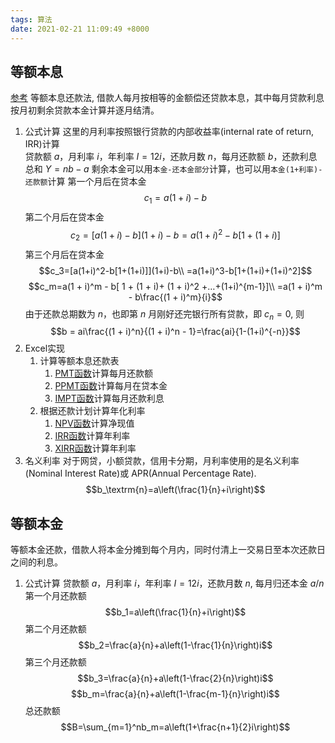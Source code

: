 ```yaml
---
tags: 算法
date: 2021-02-21 11:09:49 +8000
---
```

## 等额本息
[参考](https://blog.csdn.net/demon7766/article/details/109776497)
等额本息还款法, 借款人每月按相等的金额偿还贷款本息，其中每月贷款利息按月初剩余贷款本金计算并逐月结清。
1. 公式计算
这里的月利率按照银行贷款的内部收益率(internal rate of return, IRR)计算  
贷款额 $a$，月利率 $i$，年利率 $I=12i$，还款月数 $n$，每月还款额 $b$，还款利息总和 $Y=nb-a$
剩余本金可以用`本金-还本金部分`计算，也可以用`本金(1+利率)-还款额`计算
第一个月后在贷本金
$$c_1=a(1+i)-b$$
第二个月后在贷本金
$$c_2=[a(1+i)-b](1+i)-b=a(1+i)^2-b[1+(1+i)]$$
第三个月后在贷本金
$$c_3=[a(1+i)^2-b[1+(1+i)]](1+i)-b\\
=a(1+i)^3-b[1+(1+i)+(1+i)^2]$$$$c_m=a(1 + i)^m - b[ 1 + (1 +  i)+ (1 + i)^2 +…+(1+i)^{m-1}]\\
=a(1 + i)^m - b\frac{(1 + i)^m}{i}$$
由于还款总期数为 $n$，也即第 $n$ 月刚好还完银行所有贷款，即 $c_n = 0$, 则
$$b = ai\frac{(1 + i)^n}{(1 + i)^n - 1}=\frac{ai}{1-(1+i)^{-n}}$$
2. Excel实现
	1. 计算等额本息还款表
		1. [PMT函数](https://support.microsoft.com/zh-cn/office/pmt-函数-0214da64-9a63-4996-bc20-214433fa6441)计算每月还款额
		2. [PPMT函数](https://support.microsoft.com/zh-cn/office/ppmt-函数-c370d9e3-7749-4ca4-beea-b06c6ac95e1b)计算每月在贷本金
		3. [IMPT函数](https://support.microsoft.com/zh-cn/office/ipmt-函数-5cce0ad6-8402-4a41-8d29-61a0b054cb6f)计算每月还款利息
	2. 根据还款计划计算年化利率
		1. [NPV函数](https://support.microsoft.com/zh-cn/office/npv-函数-8672cb67-2576-4d07-b67b-ac28acf2a568)计算净现值
		2. [IRR函数](https://support.microsoft.com/zh-cn/office/irr-函数-64925eaa-9988-495b-b290-3ad0c163c1bc)计算年利率
		3. [XIRR函数](https://support.microsoft.com/zh-cn/office/xirr-函数-de1242ec-6477-445b-b11b-a303ad9adc9d)计算年利率
3. 名义利率
对于网贷，小额贷款，信用卡分期，月利率使用的是名义利率(Nominal Interest Rate)或 APR(Annual Percentage Rate).
$$b_\textrm{n}=a\left(\frac{1}{n}+i\right)$$

## 等额本金
等额本金还款，借款人将本金分摊到每个月内，同时付清上一交易日至本次还款日之间的利息。
1. 公式计算
贷款额 $a$，月利率 $i$，年利率 $I=12i$，还款月数 $n$, 每月归还本金 $a/n$
第一个月还款额
$$b_1=a\left(\frac{1}{n}+i\right)$$
第二个月还款额
$$b_2=\frac{a}{n}+a\left(1-\frac{1}{n}\right)i$$
第三个月还款额
$$b_3=\frac{a}{n}+a\left(1-\frac{2}{n}\right)i$$ $$b_m=\frac{a}{n}+a\left(1-\frac{m-1}{n}\right)i$$
总还款额
$$B=\sum_{m=1}^nb_m=a\left(1+\frac{n+1}{2}i\right)$$
